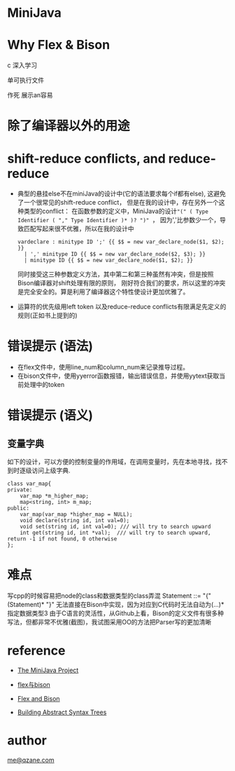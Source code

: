 # MiniJava

# Why Flex & Bison

c 深入学习

单可执行文件

作死 展示an容易

# 除了编译器以外的用途

# shift-reduce conflicts, and reduce-reduce
* 典型的悬挂else不在miniJava的设计中(它的语法要求每个if都有else), 
  这避免了一个很常见的shift-reduce conflict， 但是在我的设计中，存在另外一个这种类型的conflict：
  在函数参数的定义中，MiniJava的设计`"(" ( Type Identifier ( "," Type Identifier )* )? ")" `，
  因为','比参数少一个，导致匹配写起来很不优雅，所以在我的设计中
  ```
  vardeclare : minitype ID ';' {{ $$ = new var_declare_node($1, $2); }}
    | ',' minitype ID {{ $$ = new var_declare_node($2, $3); }}
    | minitype ID {{ $$ = new var_declare_node($1, $2); }}
  ```
  同时接受这三种参数定义方法，其中第二和第三种虽然有冲突，但是按照Bison编译器对shift处理有限的原则，
  刚好符合我们的要求，所以这里的冲突是完全安全的。算是利用了编译器这个特性使设计更加优雅了。

* 运算符的优先级用left token 以及reduce-reduce conflicts有限满足先定义的规则(正如书上提到的)


# 错误提示 (语法)
* 在flex文件中，使用line_num和column_num来记录推导过程。
* 在bison文件中，使用yyerror函数报错，输出错误信息，并使用yytext获取当前处理中的token


# 错误提示 (语义)
## 变量字典
如下的设计，可以方便的控制变量的作用域，在调用变量时，先在本地寻找，找不到时逐级访问上级字典.
```
class var_map{
private:
	var_map *m_higher_map;
	map<string, int> m_map;
public:
	var_map(var_map *higher_map = NULL);
	void declare(string id, int val=0);
	void set(string id, int val=0); /// will try to search upward
	int get(string id, int *val);  /// will try to search upward, return -1 if not found, 0 otherwise
};
```

# 难点
写cpp的时候容易把node的class和数据类型的class弄混
Statement ::= "{" (Statement)* "}" 无法直接在Bison中实现，因为对应到C代码时无法自动为(...)*指定数据类型3
由于C语言的灵活性，从Github上看，Bison的定义文件有很多种写法，但都非常不优雅(截图)，我试图采用OO的方法把Parser写的更加清晰

# reference

* [The MiniJava Project](http://www.cambridge.org/us/features/052182060X/)

* [flex与bison](https://book.douban.com/subject/6109479/)

* [Flex and Bison](http://aquamentus.com/flex_bison.html)

* [Building Abstract Syntax Trees ](http://web.eecs.utk.edu/~bvz/teaching/cs461Sp11/notes/parse_tree/)

# author

me@qzane.com
